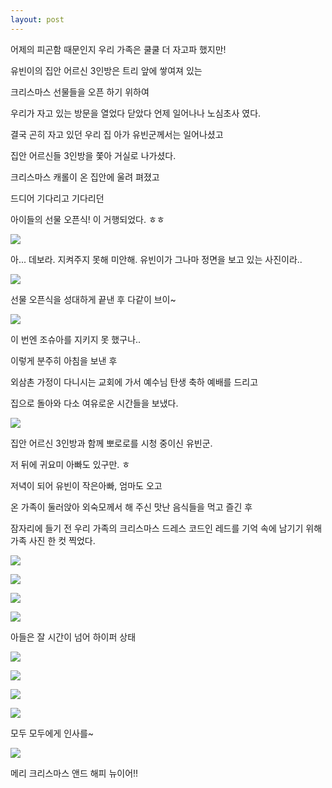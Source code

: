 ```yaml
---
layout: post
---
```

어제의 피곤함 때문인지 우리 가족은 쿨쿨 더 자고파 했지만!

유빈이의 집안 어르신 3인방은 트리 앞에 쌓여져 있는

크리스마스 선물들을 오픈 하기 위하여

우리가 자고 있는 방문을 열었다 닫았다 언제 일어나나 노심초사 였다.

결국 곤히 자고 있던 우리 집 아가 유빈군께서는 일어나셨고

집안 어르신들 3인방을 쫓아 거실로 나가셨다.


크리스마스 캐롤이 온 집안에 울려 펴졌고

드디어 기다리고 기다리던

아이들의 선물 오픈식! 이 거행되었다. ㅎㅎ



![](http://2.bp.blogspot.com/-JIR6V3E6Qng/VKyqZkeF4II/AAAAAAAAFkQ/uH380zafe_o/s1600/20141225_091851.jpg)

아... 데보라. 지켜주지 못해 미안해. 유빈이가 그나마 정면을 보고 있는 사진이라..

![](http://3.bp.blogspot.com/-tYHBnrQAwx4/VKyqaAqnuyI/AAAAAAAAFkc/RYYA9NYpt8o/s1600/20141225_091925.jpg)

선물 오픈식을 성대하게 끝낸 후 다같이 브이~

![](http://2.bp.blogspot.com/-6HOLwnJtLZ0/VKyqZ7_5hdI/AAAAAAAAFkY/YF8whnU6zj4/s1600/20141225_091915.jpg)

이 번엔 조슈아를 지키지 못 했구나.. 


이렇게 분주히 아침을 보낸 후

외삼촌 가정이 다니시는 교회에 가서 예수님 탄생 축하 예배를 드리고

집으로 돌아와 다소 여유로운 시간들을 보냈다.


![](http://1.bp.blogspot.com/-cbtTPtAR9ZA/VKyqbPB32jI/AAAAAAAAFkk/XxSCnHQijBg/s1600/20141225_163357.jpg)

집안 어르신 3인방과 함께 뽀로로를 시청 중이신 유빈군.

저 뒤에 귀요미 아빠도 있구만. ㅎ

저녁이 되어 유빈이 작은아빠, 엄마도 오고 

온 가족이 둘러앉아 외숙모께서 해 주신 맛난 음식들을 먹고 즐긴 후

잠자리에 들기 전 우리 가족의 크리스마스 드레스 코드인 레드를 기억 속에 남기기 위해 가족 사진 한 컷 찍었다.

![](http://3.bp.blogspot.com/-HRteAOMDgwk/VKyjcvvu_hI/AAAAAAAAFhY/pIaosAoha3Y/s1600/DSC02050.JPG)


![](http://1.bp.blogspot.com/-3cze-RGXti0/VKyjiJiKYII/AAAAAAAAFhw/3GCy-zXxGQ4/s1600/DSC02053.JPG)


![](http://2.bp.blogspot.com/-LnMtqjJ_eDk/VKyjiv1B2FI/AAAAAAAAFh0/vOknIy98NUU/s1600/DSC02054.JPG)


![](http://2.bp.blogspot.com/-nKG3UpxSg90/VKylDR3b4ZI/AAAAAAAAFjM/BXr8QN93Yqg/s1600/DSC02053-SMILE.jpg)

아들은 잘 시간이 넘어 하이퍼 상태

![](http://3.bp.blogspot.com/-H2SKD17oq8Y/VKyji477SOI/AAAAAAAAFh4/rHn9gQ7uizs/s1600/DSC02055.JPG)


![](http://4.bp.blogspot.com/-I-RPUebjg1w/VKyjmwvWMzI/AAAAAAAAFiE/55MX1mfQ9Mk/s1600/DSC02056.JPG)


![](http://4.bp.blogspot.com/-RMeTyG-h5M0/VKyjnlI5VHI/AAAAAAAAFiQ/pCAlluXAjT4/s1600/DSC02057.JPG)


![](http://1.bp.blogspot.com/-0pClpnh7izk/VKyjs3GUK5I/AAAAAAAAFik/nemUmojzHdQ/s1600/DSC02060.JPG)

모두 모두에게 인사를~ 

![](http://1.bp.blogspot.com/-f8nlfTqGajI/VKyk7coPZhI/AAAAAAAAFjE/6Gb_WOx-8i0/s1600/DSC02053-MOTION.gif)

메리 크리스마스 앤드 해피 뉴이어!!



